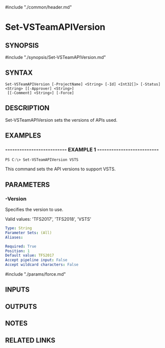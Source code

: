 #include "./common/header.md"

# Set-VSTeamAPIVersion

## SYNOPSIS
#include "./synopsis/Set-VSTeamAPIVersion.md"

## SYNTAX

```
Set-VSTeamAPIVersion [-ProjectName] <String> [-Id] <Int32[]> [-Status] <String> [[-Approver] <String>]
 [[-Comment] <String>] [-Force]
```

## DESCRIPTION
Set-VSTeamAPIVersion sets the versions of APIs used.

## EXAMPLES

### -------------------------- EXAMPLE 1 --------------------------
```
PS C:\> Set-VSTeamAPIVersion VSTS
```

This command sets the API versions to support VSTS.

## PARAMETERS

### -Version
Specifies the version to use.

Valid values: 'TFS2017', 'TFS2018', 'VSTS'

```yaml
Type: String
Parameter Sets: (All)
Aliases: 

Required: True
Position: 1
Default value: TFS2017
Accept pipeline input: False
Accept wildcard characters: False
```

#include "./params/force.md"

## INPUTS

## OUTPUTS

## NOTES

## RELATED LINKS